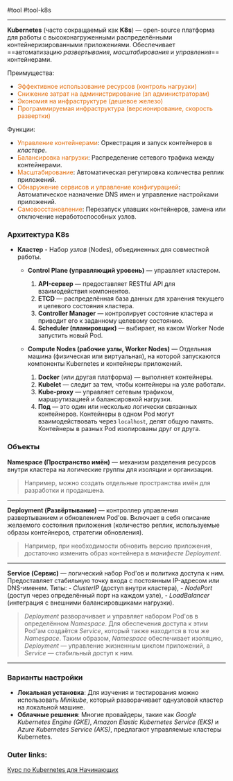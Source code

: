 #tool #tool-k8s

---
**Kubernetes** (часто сокращаемый как **K8s**) — open-source платформа для работы с высоконагруженными распределёнными контейнеризированными приложениями. 
Обеспечивает ==автоматизацию *развертывания*, *масштабирования* и *управления*== контейнерами.

Преимущества:
- <font color="#e36c09">Эффективное использование ресурсов (контроль нагрузки)</font>
- <font color="#e36c09">Снижение затрат на администрирование (зп администраторам)</font>
- <font color="#e36c09">Экономия на инфраструктуре (дешевое железо)</font>
- <font color="#e36c09">Программируемая инфраструктура (версионирование, скорость развертки)</font>

Функции:
- <font color="#e36c09">Управление контейнерами</font>: Оркестрация и запуск контейнеров в *кластере*.
- <font color="#e36c09">Балансировка нагрузки</font>: Распределение сетевого трафика между контейнерами.
- <font color="#e36c09">Масштабирование</font>: Автоматическая регулировка количества реплик приложений.
- <font color="#e36c09">Обнаружение сервисов и управление конфигурацией</font>: Автоматическое назначение DNS имен и управление настройками приложений.
- <font color="#e36c09">Самовосстановление</font>: Перезапуск упавших контейнеров, замена или отключение неработоспособных узлов.


### Архитектура K8s

- **Кластер** - Набор *узлов* (Nodes), объединенных для совместной работы.
    - **Control Plane (управляющий уровень)** — управляет кластером.
		1. **API-сервер** — предоставляет RESTful API для взаимодействия компонентов.
		2. **ETCD** — распределённая база данных для хранения текущего и целевого состояния кластера.
		3. **Controller Manager** — контролирует состояние кластера и приводит его к заданному целевому состоянию.
		4. **Scheduler (планировщик)** — выбирает, на каком Worker Node запустить новый Pod.
    
	-  **Compute Nodes (рабочие узлы, Worker Nodes)** — Отдельная машина (физическая или виртуальная), на которой запускаются компоненты Kubernetes и контейнеры приложений. 
		1. **Docker** (или другая платформа) — выполняет контейнеры.
		2. **Kubelet** — следит за тем, чтобы контейнеры на узле работали.
		3. **Kube-proxy** — управляет сетевым трафиком, маршрутизацией и балансировкой нагрузки.
		4. **Под** — это один или несколько логически связанных контейнеров. Контейнеры в одном Pod могут взаимодействовать через `localhost`, делят общую память. Контейнеры в разных Pod изолированы друг от друга.

### Объекты

**Namespace (Пространство имён)** — механизм разделения ресурсов внутри кластера на логические группы для изоляции и организации.
> Например, можно создать отдельные пространства имён для разработки и продакшена.

---
**Deployment (Развёртывание)** —  контроллер управления развертыванием и обновлением Pod'ов. Включает в себя описание желаемого состояния приложения (количество реплик, используемые образы контейнеров, стратегии обновления). 
> Например, при необходимости обновить версию приложения, достаточно изменить образ контейнера в *манифесте Deployment*.

---
**Service (Сервис)** — логический набор Pod'ов и политика доступа к ним. Предоставляет стабильную точку входа с постоянным IP-адресом или DNS-именем. 
Типы: 
	- *ClusterIP* (доступ внутри кластера), 
	- *NodePort* (доступ через определённый порт на каждом узле), 
	- *LoadBalancer* (интеграция с внешними балансировщиками нагрузки). 

> *Deployment* разворачивает и управляет набором Pod'ов в определённом *Namespace*. Для обеспечения доступа к этим Pod'ам создаётся *Service*, который также находится в том же *Namespace*. Таким образом, *Namespace* обеспечивает изоляцию, *Deployment* — управление жизненным циклом приложений, а *Service* — стабильный доступ к ним.

---
### Варианты настройки

- **Локальная установка**: Для изучения и тестирования можно использовать *Minikube*, который разворачивает однузловой кластер на локальной машине.
- **Облачные решения**: Многие провайдеры, такие как *Google Kubernetes Engine (GKE)*, *Amazon Elastic Kubernetes Service (EKS)* и *Azure Kubernetes Service (AKS)*, предлагают управляемые кластеры Kubernetes.
    


    





### Outer links:
[Курс по Kubernetes для Начинающих](https://www.youtube.com/watch?v=hNLQ3tCP8jQ)
